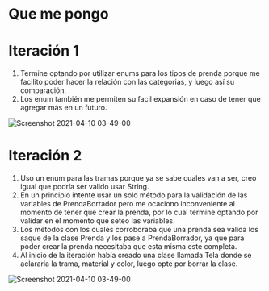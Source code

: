 # Que me pongo
# Iteración 1

1) Termine optando por utilizar enums para los tipos de prenda porque me facilito poder hacer la relación con las categorias, y luego así su comparación.
2) Los enum también me permiten su facil expansión en caso de tener que agregar más en un futuro.

![Screenshot 2021-04-10 03-49-00](https://i.imgur.com/fAWeNdM.png)


# Iteración 2

1) Uso un enum para las tramas porque ya se sabe cuales van a ser, creo igual que podría ser valido usar String.
2) En un principio intente usar un solo método para la validación de las variables de PrendaBorrador pero me ocaciono inconveniente al momento de tener que crear la prenda, por lo cual termine optando por validar en el momento que seteo las variables.
3) Los métodos con los cuales corroboraba que una prenda sea valida los saque de la clase Prenda y los pase a PrendaBorrador, ya que para poder crear la prenda necesitaba que esta misma este completa.
4) Al inicio de la iteración había creado una clase llamada Tela donde se aclararia la trama, material y color, luego opte por borrar la clase.

![Screenshot 2021-04-10 03-49-00](https://i.imgur.com/KSCdv3z.png)
